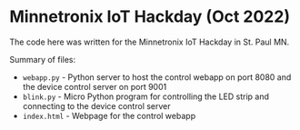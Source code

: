 # Minnetronix IoT Hackday (Oct 2022)

The code here was written for the Minnetronix IoT Hackday in St. Paul MN.

Summary of files:

- `webapp.py` - Python server to host the control webapp on port 8080 and the device control server on port 9001
- `blink.py` - Micro Python program for controlling the LED strip and connecting to the device control server
- `index.html` - Webpage for the control webapp
